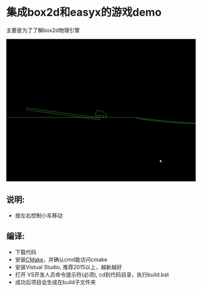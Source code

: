 # 集成box2d和easyx的游戏demo

主要是为了了解box2d物理引擎

![image](https://github.com/a764934018/Game/raw/master/image.jpg)

## 说明:
- 按左右控制小车移动

## 编译:
- 下载代码
- 安装[CMake](https://cmake.org)，并确认cmd能访问cmake
- 安装Vistual Studio, 推荐2015以上，越新越好
- 打开 VS开发人员命令提示符(必须), cd到代码目录，执行build.bat
- 成功后项目会生成在build子文件夹
